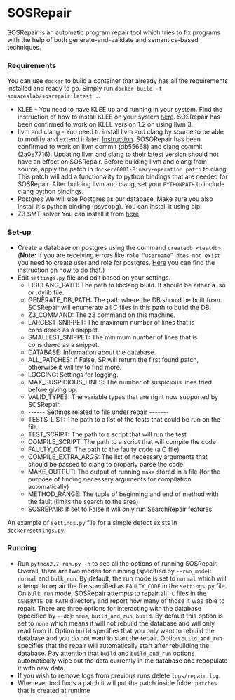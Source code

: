 # SOSRepair #

SOSRepair is an automatic program repair tool which tries to fix programs with the help of both generate-and-validate
and semantics-based techniques.

### Requirements ###

You can use `docker` to build a container that already has all the
requirements installed and ready to go. Simply run
`docker build -t squareslab/sosrepair:latest .`.

* KLEE - You need to have KLEE up and running in your system. Find the
instruction of how to install KLEE on your system [here](http://klee.github.io/build-llvm34/).
SOSRepair has been confirmed to work on KLEE version 1.2 on using llvm 3.
* llvm and clang - You need to install llvm and clang by source to be
able to modify and extend it later. [Instruction](http://llvm.org/docs/GettingStarted.html).
SOSORepair has been confirmed to work on llvm commit \(db55668\) and clang commit \(2a0e7716\).
Updating llvm and clang to their latest version should not have an effect on SOSRepair.
Before building llvm and clang from source, apply the patch in `docker/0001-Binary-operation.patch`
to clang. This patch will add a functionality to python bindings that
are needed for SOSRepair. After building llvm and clang, set your `PYTHONPATH`
to include clang python bindings.
* Postgres
We will use Postgres as our database. Make sure you also install it's python binding (psycopg). You can
 install it using pip.
* Z3 SMT solver
You can install it from [here](https://github.com/Z3Prover/z3).

### Set-up ###

* Create a database on postgres using the command `createdb <testdb>`. 
(**Note:** If you are receiving errors like `role “username” does not exist`
you need to create user and role for postgres. [Here](https://stackoverflow.com/questions/11919391/postgresql-error-fatal-role-username-does-not-exist)
you can find the instruction on how to do that.)
* Edit `settings.py` file and edit based on your settings.
    * LIBCLANG_PATH: The path to libclang build. It should be either a .so or .dylib file.
    * GENERATE_DB_PATH: The path where the DB should be built from. SOSRepair will enumerate all C files in this path to build the DB.
    * Z3_COMMAND: The z3 command on this machine.
    * LARGEST_SNIPPET: The maximum number of lines that is considered as a snippet.
    * SMALLEST_SNIPPET: The minimum number of lines that is considered as a snippet.
    * DATABASE: Information about the database.
    * ALL_PATCHES: If False, SR will return the first found patch, otherwise it will try to find more.
    * LOGGING: Settings for logging.
    * MAX_SUSPICIOUS_LINES: The number of suspicious lines tried before giving up.
    * VALID_TYPES: The variable types that are right now supported by SOSRepair.
    * ------ Settings related to file under repair -------
    * TESTS_LIST: The path to a list of the tests that could be run on the file
    * TEST_SCRIPT: The path to a script that will run the test
    * COMPILE_SCRIPT: The path to a script that will compile the code
    * FAULTY_CODE: The path to the faulty code (a C file)
    * COMPILE_EXTRA_ARGS: The list of necessary arguments that should be passed to clang to properly parse the code
    * MAKE_OUTPUT: The output of running `make` stored in a file (for the purpose of finding necessary arguments for compilation
    automatically)
    * METHOD_RANGE: The tuple of beginning and end of method with the fault (limits the search to the area)
    * SOSREPAIR: If set to False it will only run SearchRepair features

An example of `settings.py` file for a simple defect exists in `docker/settings.py`.

### Running ###

* Run `python2.7 run.py -h` to see all the options of running SOSRepair. Overall, there are two modes for running (specified by `--run_mode`): `normal` and `bulk_run`. By default, the run mode is set to `normal` which will attempt to repair the file specified as `FAULTY_CODE` in the `settings.py` file. On `bulk_run` mode, SOSRepair attempts to repair all `.C` files in the `GENERATE_DB_PATH` directory and report how many of those it was able to repair.
There are three options for interacting with the database (specified by `--db`): `none`, `build_and_run`, `build`. By default this option is set to `none` which means it will not rebuild the database and will only read from it. Option `build` specifies that you only want to rebuild the database and you do not want to start the repair. Option `build_and_run` specifies that the repair will automatically start after rebuilding the database. Pay attention that `build` and `build_and_run` options automatically wipe out the data currently in the database and repopulate it with new data. 
* If you wish to remove logs from previous runs delete `logs/repair.log`.
* Whenever tool finds a patch it will put the patch inside folder `patches`
that is created at runtime

